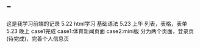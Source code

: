 
# -
这是我学习前端的记录
5.22 html学习 基础语法
5.23 上午 列表，表格，表单
5.23 晚上 case1完成 
case1:体育新闻页面
case2:mini版 分为两个页面，登录页(待完成)，完善个人信息页
